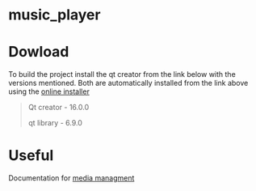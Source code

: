 # music_player

# Dowload 
To build the project install the qt creator from the link below with the versions mentioned. Both are automatically installed from the link above using the [online installer](https://www.qt.io/download-qt-installer-oss)
> Qt creator - 16.0.0
> 
> qt library - 6.9.0

# Useful
Documentation for [media managment](https://www.qt.io/product/qt6/qml-book/ch11-multimedia-multimedia)

